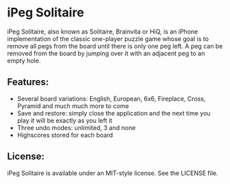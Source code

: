 iPeg Solitaire
==============

iPeg Solitaire, also known as Solitaire, Brainvita or HiQ, is an iPhone implementation of the classic one-player puzzle game whose goal is to remove all pegs from the board until there is only one peg left. A peg can be removed from the board by jumping over it with an adjacent peg to an empty hole.

Features:
---------

+ Several board variations: English, European, 6x6, Fireplace, Cross, Pyramid and much much more to come
+ Save and restore: simply close the application and the next time you play it will be exactly as you left it
+ Three undo modes: unlimited, 3 and none
+ Highscores stored for each board

License:
--------

iPeg Solitaire is available under an MIT-style license. See the LICENSE file.
